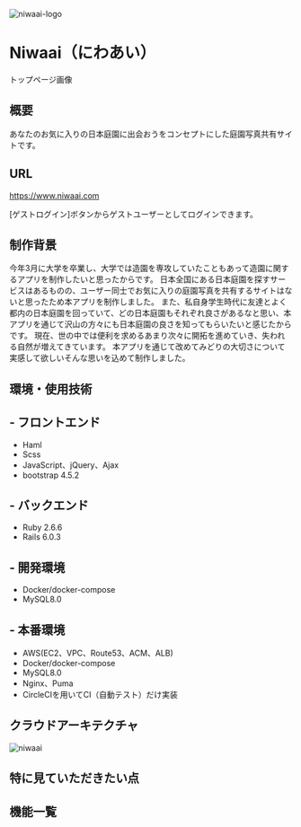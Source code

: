 ![niwaai-logo](https://user-images.githubusercontent.com/56289802/94241696-ebb18380-ff4f-11ea-86f6-fbcc9a4f2ba4.png)
# Niwaai（にわあい）
トップページ画像
## 概要
あなたのお気に入りの日本庭園に出会おうをコンセプトにした庭園写真共有サイトです。
## URL
https://www.niwaai.com

[ゲストログイン]ボタンからゲストユーザーとしてログインできます。
## 制作背景
今年3月に大学を卒業し、大学では造園を専攻していたこともあって造園に関するアプリを制作したいと思ったからです。
日本全国にある日本庭園を探すサービスはあるものの、ユーザー同士でお気に入りの庭園写真を共有するサイトはないと思ったため本アプリを制作しました。
また、私自身学生時代に友達とよく都内の日本庭園を回っていて、どの日本庭園もそれぞれ良さがあるなと思い、本アプリを通じて沢山の方々にも日本庭園の良さを知ってもらいたいと感じたからです。
現在、世の中では便利を求めるあまり次々に開拓を進めていき、失われる自然が増えてきています。
本アプリを通じて改めてみどりの大切さについて実感して欲しいそんな思いを込めて制作しました。
## 環境・使用技術
## - フロントエンド
  - Haml
  - Scss
  - JavaScript、jQuery、Ajax
  - bootstrap 4.5.2
## - バックエンド
  - Ruby 2.6.6
  - Rails 6.0.3
## - 開発環境
  - Docker/docker-compose
  - MySQL8.0
## - 本番環境
  - AWS(EC2、VPC、Route53、ACM、ALB)
  - Docker/docker-compose
  - MySQL8.0
  - Nginx、Puma
  - CircleCIを用いてCI（自動テスト）だけ実装
## クラウドアーキテクチャ
![niwaai](https://user-images.githubusercontent.com/56289802/94265657-dfd7b880-ff73-11ea-951e-76f576c33d35.jpg)

## 特に見ていただきたい点

## 機能一覧